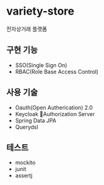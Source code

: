 # variety-store
전자상거래 플랫폼


## 구현 기능
- SSO(Single Sign On)
- RBAC(Role Base Access Control)

## 사용 기술
- Oauth(Open Autherication) 2.0
- Keycloak Authorization Server
- Spring Data JPA
- Querydsl

## 테스트
- mockito
- junit
- assertj
